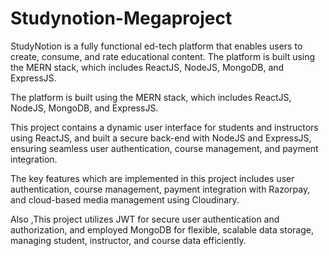 # Studynotion-Megaproject

<p>StudyNotion is a fully functional ed-tech platform that enables users to create, consume, and rate educational content. The platform is built using the MERN stack, which includes ReactJS, NodeJS, MongoDB, and ExpressJS.</p>
<p>The platform is built using the MERN stack, which includes ReactJS, NodeJS, MongoDB, and ExpressJS.</p>
<p>This project contains a dynamic user interface for students and instructors using ReactJS, and built a secure back-end with NodeJS and ExpressJS, ensuring seamless user authentication, course management, and payment integration.</p>
<p>The key features which are implemented in this project includes user authentication, course management, payment integration with Razorpay, and cloud-based media management using Cloudinary.</p>
<p>Also ,This project utilizes JWT for secure user authentication and authorization, and employed MongoDB for flexible, scalable data storage, managing student, instructor, and course data efficiently.</p>
